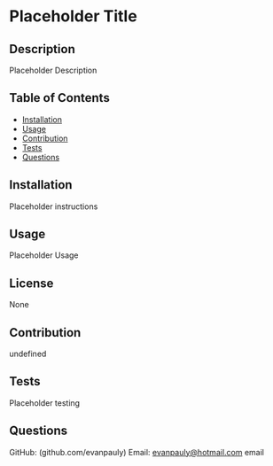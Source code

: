 # Placeholder Title

## Description
Placeholder Description

## Table of Contents

* [Installation](#Installation)
* [Usage](#Usage)
* [Contribution](#Contribution)
* [Tests](#Tests)
* [Questions](#Questions)
    
  
## Installation
Placeholder instructions


## Usage
Placeholder Usage


## License
None


## Contribution
undefined


## Tests
Placeholder testing


## Questions
GitHub: (github.com/evanpauly)
Email: evanpauly@hotmail.com
email
